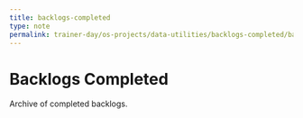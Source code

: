 ```yaml
---
title: backlogs-completed
type: note
permalink: trainer-day/os-projects/data-utilities/backlogs-completed/backlogs-completed
---
```


# Backlogs Completed

Archive of completed backlogs.